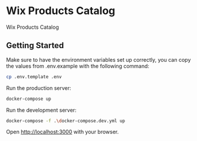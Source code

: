 # Wix Products Catalog
Wix Products Catalog


## Getting Started

Make sure to have the environment variables set up correctly, you can copy the values from .env.example with the
following command:

```bash
cp .env.template .env
```

Run the production server:

```bash
docker-compose up
```

Run the development server:

```bash
docker-compose -f .\docker-compose.dev.yml up
```

Open [http://localhost:3000](http://localhost:3000) with your browser.

